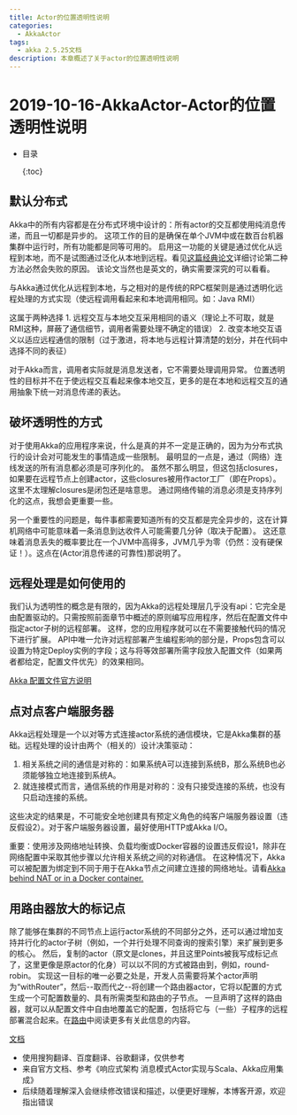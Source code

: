 ```yaml
---
title: Actor的位置透明性说明
categories:
  - AkkaActor
tags:
  - akka 2.5.25文档
description: 本章概述了关于actor的位置透明性说明
---
```


# 2019-10-16-AkkaActor-Actor的位置透明性说明

* 目录

  {:toc}

## 默认分布式

Akka中的所有内容都是在分布式环境中设计的：所有actor的交互都使用纯消息传递，而且一切都是异步的。 这项工作的目的是确保在单个JVM中或在数百台机器集群中运行时，所有功能都是同等可用的。 启用这一功能的关键是通过优化从远程到本地，而不是试图通过泛化从本地到远程。看见[这篇经典论文](https://doc.akka.io/docs/misc/smli_tr-94-29.pdf)详细讨论第二种方法必然会失败的原因。 该论文当然也是英文的，确实需要深究的可以看看。

与Akka通过优化从远程到本地，与之相对的是传统的RPC框架则是通过透明化远程处理的方式实现（使远程调用看起来和本地调用相同。如：Java RMI）

这属于两种选择 1. 远程交互与本地交互采用相同的语义（理论上不可取，就是RMI这种，屏蔽了通信细节，调用者需要处理不确定的错误） 2. 改变本地交互语义以适应远程通信的限制（过于激进，将本地与远程计算清楚的划分，并在代码中选择不同的表征）

对于Akka而言，调用者实际就是消息发送者，它不需要处理调用异常。 位置透明性的目标并不在于使远程交互看起来像本地交互，更多的是在本地和远程交互的通用抽象下统一对消息传递的表达。

## 破坏透明性的方式

对于使用Akka的应用程序来说，什么是真的并不一定是正确的，因为为分布式执行的设计会对可能发生的事情造成一些限制。 最明显的一点是，通过（网络）连线发送的所有消息都必须是可序列化的。 虽然不那么明显，但这包括closures，如果要在远程节点上创建actor，这些closures被用作actor工厂（即在Props）。这里不太理解closures是闭包还是啥意思。 通过网络传输的消息必须是支持序列化的这点，我想会更重要一些。

另一个重要性的问题是，每件事都需要知道所有的交互都是完全异步的，这在计算机网络中可能意味着一条消息到达收件人可能需要几分钟（取决于配置）。 这还意味着消息丢失的概率要比在一个JVM中高得多，JVM几乎为零（仍然：没有硬保证！）。这点在\(Actor消息传递的可靠性\)那说明了。

## 远程处理是如何使用的

我们认为透明性的概念是有限的，因为Akka的远程处理层几乎没有api：它完全是由配置驱动的。只需按照前面章节中概述的原则编写应用程序，然后在配置文件中指定actor子树的远程部署。 这样，您的应用程序就可以在不需要接触代码的情况下进行扩展。 API中唯一允许对远程部署产生编程影响的部分是，Props包含可以设置为特定Deploy实例的字段；这与将等效部署所需字段放入配置文件（如果两者都给定，配置文件优先）的效果相同。

[Akka 配置文件官方说明](https://doc.akka.io/docs/akka/current/general/configuration.html)

## 点对点客户端服务器

Akka远程处理是一个以对等方式连接actor系统的通信模块，它是Akka集群的基础。远程处理的设计由两个（相关的）设计决策驱动：

1. 相关系统之间的通信是对称的：如果系统A可以连接到系统B，那么系统B也必须能够独立地连接到系统A。
2. 就连接模式而言，通信系统的作用是对称的：没有只接受连接的系统，也没有只启动连接的系统。

这些决定的结果是，不可能安全地创建具有预定义角色的纯客户端服务器设置（违反假设2）。对于客户端服务器设置，最好使用HTTP或Akka I/O。

重要：使用涉及网络地址转换、负载均衡或Docker容器的设置违反假设1，除非在网络配置中采取其他步骤以允许相关系统之间的对称通信。 在这种情况下，Akka可以被配置为绑定到不同于用于在Akka节点之间建立连接的网络地址。请看[Akka behind NAT or in a Docker container.](https://doc.akka.io/docs/akka/current/remoting.html#remote-configuration-nat)

## 用路由器放大的标记点

除了能够在集群的不同节点上运行actor系统的不同部分之外，还可以通过增加支持并行化的actor子树（例如，一个并行处理不同查询的搜索引擎）来扩展到更多的核心。 然后，复制的actor（原文是clones，并且这里Points被我写成标记点了，这里更像是原actor的化身）可以以不同的方式被路由到，例如，round-robin。 实现这一目标的唯一必要之处是，开发人员需要将某个actor声明为“withRouter”，然后--取而代之--将创建一个路由器actor，它将以配置的方式生成一个可配置数量的、具有所需类型和路由的子节点。 一旦声明了这样的路由器，就可以从配置文件中自由地覆盖它的配置，包括将它与（一些）子程序的远程部署混合起来。在[路由](https://doc.akka.io/docs/akka/current/routing.html)中阅读更多有关此信息的内容。

[文档](https://doc.akka.io/docs/akka/current/general/remoting.html)

* 使用搜狗翻译、百度翻译、谷歌翻译，仅供参考
* 来自官方文档、参考《响应式架构 消息模式Actor实现与Scala、Akka应用集成》
* 后续随着理解深入会继续修改错误和描述，以便更好理解，本博客开源，欢迎指出错误

